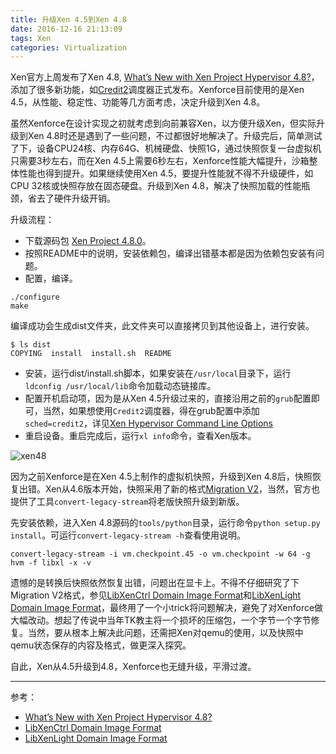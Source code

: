 ```yaml
---
title: 升级Xen 4.5到Xen 4.8
date: 2016-12-16 21:13:09
tags: Xen
categories: Virtualization
---
```


Xen官方上周发布了Xen 4.8, [What’s New with Xen Project Hypervisor 4.8?](https://blog.xenproject.org/2016/12/07/whats-new-with-xen-project-hypervisor-4-8/)，添加了很多新功能，如[Credit2](https://wiki.xenproject.org/wiki/Credit2_Scheduler_Development)调度器正式发布。Xenforce目前使用的是Xen 4.5，从性能、稳定性、功能等几方面考虑，决定升级到Xen 4.8。

<!-- more -->

虽然Xenforce在设计实现之初就考虑到向前兼容Xen，以方便升级Xen，但实际升级到Xen 4.8时还是遇到了一些问题，不过都很好地解决了。升级完后，简单测试了下，设备CPU24核、内存64G、机械硬盘、快照1G，通过快照恢复一台虚拟机只需要3秒左右，而在Xen 4.5上需要6秒左右，Xenforce性能大幅提升，沙箱整体性能也得到提升。如果继续使用Xen 4.5，要提升性能就不得不升级硬件，如CPU 32核或快照存放在固态硬盘。升级到Xen 4.8，解决了快照加载的性能瓶颈，省去了硬件升级开销。

升级流程：

- 下载源码包 [Xen Project 4.8.0](https://xenproject.org/downloads/xen-archives/xen-project-48-series/xen-project-480.html)。
- 按照README中的说明，安装依赖包，编译出错基本都是因为依赖包安装有问题。
- 配置，编译。

```
./configure
make
```

编译成功会生成dist文件夹，此文件夹可以直接拷贝到其他设备上，进行安装。

```
$ ls dist 
COPYING  install  install.sh  README
```

- 安装，运行dist/install.sh脚本，如果安装在`/usr/local`目录下，运行`ldconfig /usr/local/lib`命令加载动态链接库。
- 配置开机启动项，因为是从Xen 4.5升级过来的，直接沿用之前的`grub`配置即可，当然，如果想使用`Credit2`调度器，得在grub配置中添加`sched=credit2`，详见[Xen Hypervisor Command Line Options](http://xenbits.xen.org/docs/unstable/misc/xen-command-line.html)
- 重启设备。重启完成后，运行`xl info`命令，查看Xen版本。

![xen48](http://7xtc3e.com1.z0.glb.clouddn.com/upgrade-xen45-to-xen48/xen4.8.png)

因为之前Xenforce是在Xen 4.5上制作的虚拟机快照，升级到Xen 4.8后，快照恢复出错。Xen从4.6版本开始，快照采用了新的格式[Migration V2](https://xenbits.xen.org/docs/unstable/features/migration.html)，当然，官方也提供了工具`convert-legacy-stream`将老版快照升级到新版。

先安装依赖，进入Xen 4.8源码的`tools/python`目录，运行命令`python setup.py install`。可运行`convert-legacy-stream -h`查看使用说明。

```
convert-legacy-stream -i vm.checkpoint.45 -o vm.checkpoint -w 64 -g hvm -f libxl -x -v
```

遗憾的是转换后快照依然恢复出错，问题出在显卡上。不得不仔细研究了下Migration V2格式，参见[LibXenCtrl Domain Image Format](https://xenbits.xen.org/docs/unstable/specs/libxc-migration-stream.html)和[LibXenLight Domain Image Format](https://xenbits.xen.org/docs/unstable/specs/libxl-migration-stream.html)，最终用了一个小trick将问题解决，避免了对Xenforce做大幅改动。想起了传说中当年TK教主将一个损坏的压缩包，一个字节一个字节修复。当然，要从根本上解决此问题，还需把Xen对qemu的使用，以及快照中qemu状态保存的内容及格式，做更深入探究。

自此，Xen从4.5升级到4.8，Xenforce也无缝升级，平滑过渡。

---

参考：

- [What’s New with Xen Project Hypervisor 4.8?](https://blog.xenproject.org/2016/12/07/whats-new-with-xen-project-hypervisor-4-8/)
- [LibXenCtrl Domain Image Format](https://xenbits.xen.org/docs/unstable/specs/libxc-migration-stream.html)
- [LibXenLight Domain Image Format](https://xenbits.xen.org/docs/unstable/specs/libxl-migration-stream.html)
